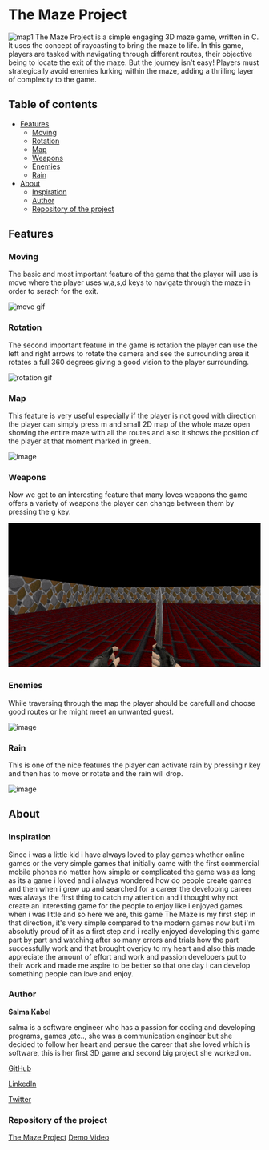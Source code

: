 # **The Maze Project**
![map1](https://github.com/Salma-kabel/maze_project/assets/76133733/43b2956e-05c8-4a0f-8d1f-a784ee41ca0f)
The Maze Project is a simple engaging 3D maze game, written in C. It uses the concept of raycasting to bring the maze to life. In this game, players are tasked with navigating through different routes, their objective being to locate the exit of the maze. But the journey isn’t easy! Players must strategically avoid enemies lurking within the maze, adding a thrilling layer of complexity to the game.
## Table of contents
- [Features](#features)
  - [Moving](#moving)
  - [Rotation](#rotation)
  - [Map](#map)
  - [Weapons](#weapons)
  - [Enemies](#enemies)
  - [Rain](#rain)
- [About](#about)
  - [Inspiration](#inspiration)
  - [Author](#author)
  - [Repository of the project](#repository-of-the-project)

## Features
### Moving
The basic and most important feature of the game that the player will use is move where the player uses w,a,s,d keys to navigate through the maze in order to serach for the exit.

![move gif](https://github.com/Salma-kabel/maze_project/blob/master/textures/Maze2024-02-1520-22-32-ezgif.com-optimize.gif)
### Rotation
The second important feature in the game is rotation the player can use the left and right arrows to rotate the camera and see the surrounding area it rotates a full 360 degrees giving a good vision to the player surrounding.

![rotation gif](https://github.com/Salma-kabel/maze_project/blob/master/textures/rotation.gif)
### Map
This feature is very useful especially if the player is not good with direction the player can simply press m and small 2D map of the whole maze open showing the entire maze with all the routes and also it shows the position of the player at that moment marked in green.

![image](https://github.com/Salma-kabel/maze_project/assets/76133733/633a006c-46bb-41c6-b252-5d893f7e94bf)

### Weapons
Now we get to an interesting feature that many loves weapons the game offers a variety of weapons the player can change between them by pressing the g key.

![weapon gif](https://github.com/Salma-kabel/maze_project/blob/master/textures/weapon.gif)
### Enemies
While traversing through the map the player should be carefull and choose good routes or he might meet an unwanted guest.

![image](https://github.com/Salma-kabel/maze_project/assets/76133733/87e7a18d-4240-4287-ad62-dd5dfdb8dcde)
### Rain
This is one of the nice features the player can activate rain by pressing r key and then has to move or rotate and the rain will drop.

![image](https://github.com/Salma-kabel/maze_project/assets/76133733/58633e3d-e775-494f-9b3c-82ac339740b5)

## About
### Inspiration
Since i was a little kid i have always loved to play games whether online games or the very simple games that initially came with the first commercial mobile phones no matter how simple or complicated the game was as long as its a game i loved and i always wondered how do people create games and then when i grew up and searched for a career the developing career was always the first thing to catch my attention and i thought why not create an interesting game for the people to enjoy like i enjoyed games when i was little and so here we are, this game The Maze is my first step in that direction, it's very simple compared to the modern games now but i'm absolutly proud of it as a first step and i really enjoyed developing this game part by part and watching after so many errors and trials how the part successfully work and that brought overjoy to my heart and also this made appreciate the amount of effort and work and passion developers put to their work and made me aspire to be better so that one day i can develop something people can love and enjoy.
### Author
**Salma Kabel**

salma is a software engineer who has a passion for coding and developing programs, games ,etc.., she was a communication engineer but she decided to follow her heart and persue the career that she loved which is software, this is her first 3D game and second big project she worked on.

[GitHub](@Salma-kabel)

[LinkedIn](https://www.linkedin.com/feed/?trk=guest_homepage-basic_nav-header-signin)

[Twitter](https://twitter.com/Salma_Kabel)
### Repository of the project
[The Maze Project](https://github.com/Salma-kabel/maze_project/tree/master)
[Demo Video](https://www.youtube.com/watch?v=nra30IO2sqM&feature=youtu.be&ab_channel=SalmaSalah)
